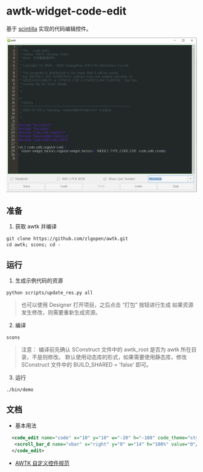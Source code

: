 # awtk-widget-code-edit

基于 [scintilla](https://github.com/mirror/scintilla) 实现的代码编辑控件。

![](docs/images/ui.jpg)

## 准备

1. 获取 awtk 并编译

```
git clone https://github.com/zlgopen/awtk.git
cd awtk; scons; cd -
```

## 运行

1. 生成示例代码的资源

```
python scripts/update_res.py all
```
> 也可以使用 Designer 打开项目，之后点击 “打包” 按钮进行生成
> 如果资源发生修改，则需要重新生成资源。

2. 编译

```
scons
```
> 注意：
> 编译前先确认 SConstruct 文件中的 awtk_root 是否为 awtk 所在目录，不是则修改。
> 默认使用动态库的形式，如果需要使用静态库，修改 SConstruct 文件中的 BUILD_SHARED = 'false' 即可。

3. 运行
```
./bin/demo
```

## 文档

* 基本用法

```xml
  <code_edit name="code" x="10" y="10" w="-20" h="-108" code_theme="stylers" filename="data/test.c">
   <scroll_bar_d name="vbar" x="right" y="0" w="14" h="100%" value="0"/>
  </code_edit>
```

* [AWTK 自定义控件规范](https://github.com/zlgopen/awtk/blob/master/docs/custom_widget_rules.md)
